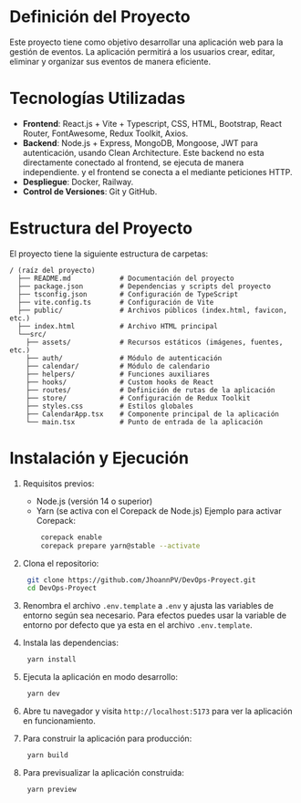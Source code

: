 # Definición del Proyecto
Este proyecto tiene como objetivo desarrollar una aplicación web para la gestión de eventos. La aplicación permitirá a los usuarios crear, editar, eliminar y organizar sus eventos de manera eficiente.

# Tecnologías Utilizadas
- **Frontend**: React.js + Vite + Typescript, CSS, HTML, Bootstrap, React Router, FontAwesome, Redux Toolkit, Axios.
- **Backend**: Node.js + Express, MongoDB, Mongoose, JWT para autenticación, usando Clean Architecture.
Este backend no esta directamente conectado al frontend, se ejecuta de manera independiente. y el frontend se conecta a el mediante peticiones HTTP.
- **Despliegue**: Docker, Railway.
- **Control de Versiones**: Git y GitHub.

# Estructura del Proyecto
El proyecto tiene la siguiente estructura de carpetas:

```
/ (raíz del proyecto)
  ├── README.md            # Documentación del proyecto
  ├── package.json         # Dependencias y scripts del proyecto
  ├── tsconfig.json        # Configuración de TypeScript
  ├── vite.config.ts       # Configuración de Vite
  ├── public/              # Archivos públicos (index.html, favicon, etc.)
  ├── index.html           # Archivo HTML principal
  └──src/
    ├── assets/            # Recursos estáticos (imágenes, fuentes, etc.)
    ├── auth/              # Módulo de autenticación
    ├── calendar/          # Módulo de calendario
    ├── helpers/           # Funciones auxiliares
    ├── hooks/             # Custom hooks de React
    ├── routes/            # Definición de rutas de la aplicación
    ├── store/             # Configuración de Redux Toolkit
    ├── styles.css         # Estilos globales
    ├── CalendarApp.tsx    # Componente principal de la aplicación
    └── main.tsx           # Punto de entrada de la aplicación           

```
# Instalación y Ejecución
1. Requisitos previos:
   - Node.js (versión 14 o superior)
   - Yarn (se activa con el Corepack de Node.js)
     Ejemplo para activar Corepack:
     ```bash
      corepack enable
      corepack prepare yarn@stable --activate
     ```

2. Clona el repositorio:
   ```bash
    git clone https://github.com/JhoannPV/DevOps-Proyect.git
    cd DevOps-Proyect
    ```

3. Renombra el archivo `.env.template` a `.env` y ajusta las variables de entorno según sea necesario. Para efectos puedes usar la variable de entorno por defecto que ya esta en el archivo `.env.template`.

4. Instala las dependencias:
   ```bash
    yarn install
   ``` 
5. Ejecuta la aplicación en modo desarrollo:
   ```bash
    yarn dev
   ```
6. Abre tu navegador y visita `http://localhost:5173` para ver la aplicación en funcionamiento.

7. Para construir la aplicación para producción:
   ```bash
    yarn build
   ```
8. Para previsualizar la aplicación construida:
   ```bash
    yarn preview
   ```